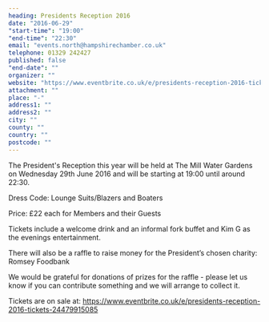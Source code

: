 ```yaml
---
heading: Presidents Reception 2016
date: "2016-06-29"
"start-time": "19:00"
"end-time": "22:30"
email: "events.north@hampshirechamber.co.uk"
telephone: 01329 242427
published: false
"end-date": ""
organizer: ""
website: "https://www.eventbrite.co.uk/e/presidents-reception-2016-tickets-24479915085"
attachment: ""
place: "-"
address1: ""
address2: ""
city: ""
county: ""
country: ""
postcode: ""
---
```

The President's Reception this year will be held at The Mill Water Gardens on Wednesday 29th June 2016 and will be starting at 19:00 until around 22:30.

Dress Code: Lounge Suits/Blazers and Boaters

Price: £22 each for Members and their Guests

Tickets include a welcome drink and an informal fork buffet and Kim G as the evenings entertainment.

There will also be a raffle to raise money for the President’s chosen charity: Romsey Foodbank

We would  be grateful for donations of prizes for the raffle - please let us know if you can contribute something and we will arrange to collect it.

Tickets are on sale at: https://www.eventbrite.co.uk/e/presidents-reception-2016-tickets-24479915085